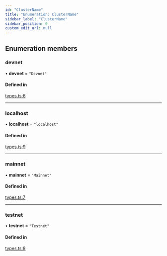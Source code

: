 ```yaml
---
id: "ClusterName"
title: "Enumeration: ClusterName"
sidebar_label: "ClusterName"
sidebar_position: 0
custom_edit_url: null
---
```


## Enumeration members

### devnet

• **devnet** = `"Devnet"`

#### Defined in

[types.ts:6](https://github.com/mithraiclabs/psyoptions-ts/blob/369ef93/packages/psy-american/src/types.ts#L6)

___

### localhost

• **localhost** = `"localhost"`

#### Defined in

[types.ts:9](https://github.com/mithraiclabs/psyoptions-ts/blob/369ef93/packages/psy-american/src/types.ts#L9)

___

### mainnet

• **mainnet** = `"Mainnet"`

#### Defined in

[types.ts:7](https://github.com/mithraiclabs/psyoptions-ts/blob/369ef93/packages/psy-american/src/types.ts#L7)

___

### testnet

• **testnet** = `"Testnet"`

#### Defined in

[types.ts:8](https://github.com/mithraiclabs/psyoptions-ts/blob/369ef93/packages/psy-american/src/types.ts#L8)
